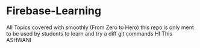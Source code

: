 # Firebase-Learning
All Topics covered with smoothly (From Zero to Hero)
this repo is only ment to be used by students to learn and try a diff git commands 
HI This ASHWANI
